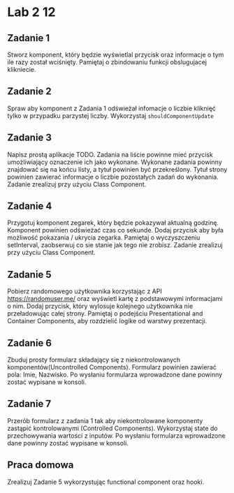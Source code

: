 # Lab 2 12


## Zadanie 1
Stworz komponent, który będzie wyświetlal przycisk oraz informacje o tym ile razy został wciśnięty.
Pamiętaj o zbindowaniu funkcji obslugujacej klikniecie. 


## Zadanie 2
Spraw aby komponent z Zadania 1 odświeżał infomacje o liczbie kliknięć tylko w przypadku parzystej liczby. Wykorzystaj `shouldComponentUpdate`


## Zadanie 3
Napisz prostą aplikacje TODO. Zadania na liście powinne mieć przycisk umożliwiający oznaczenie ich jako wykonane. Wykonane zadania powinny znajdować się na końcu listy, a tytuł powinien być przekreślony.
Tytuł strony powinien zawierać informacje o liczbie pozostałych zadań do wykonania. Zadanie zrealizuj przy użyciu Class Component.


## Zadanie 4
Przygotuj komponent zegarek, który będzie pokazywał aktualną godzinę. Komponent powinien odświeżać czas co sekunde. Dodaj przycisk aby była możliwość pokazania / ukrycia zegarka.
Pamiętaj o wyczyszczeniu setInterval, zaobserwuj co sie stanie jak tego nie zrobisz. Zadanie zrealizuj przy użyciu Class Component. 


## Zadanie 5
Pobierz randomowego użytkownika korzystając z API  https://randomuser.me/ oraz wyświetl kartę z podstawowymi informacjami o nim.
Dodaj przycisk, który wylosuje kolejnego użytkownika nie przeładowując całej strony.
Pamiętaj o podejściu Presentational and Container Components, aby rozdzielić logike od warstwy prezentacji.


## Zadanie 6
Zbuduj prosty formularz składający się z niekontrolowanych komponentów(Uncontrolled Components).
Formularz powinien zawierać pola: Imie, Nazwisko. Po wysłaniu formularza wprowadzone dane powinny zostać wypisane w konsoli.


## Zadanie 7
Przerób formularz z zadania 1 tak aby niekontrolowane komponenty zastąpić kontrolowanymi (Controlled Components).
Wykorzystaj state do przechowywania wartości z inputów. Po wysłaniu formularza wprowadzone dane powinny zostać wypisane w konsoli.


## Praca domowa
Zrealizuj Zadanie 5 wykorzystując functional component oraz hooki.
